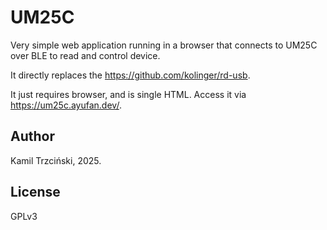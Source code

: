 # UM25C

Very simple web application running in a browser that connects to UM25C over BLE to read and control device.

It directly replaces the https://github.com/kolinger/rd-usb.

It just requires browser, and is single HTML. Access it via https://um25c.ayufan.dev/.

## Author

Kamil Trzciński, 2025.

## License

GPLv3
